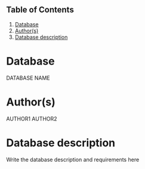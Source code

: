 ## Table of Contents
1. [Database](#database)
1. [Author(s)](#author)
1. [Database description](#description)
# Database
DATABASE NAME
# Author(s)
AUTHOR1
AUTHOR2
# Database description
Write the database description and requirements here
